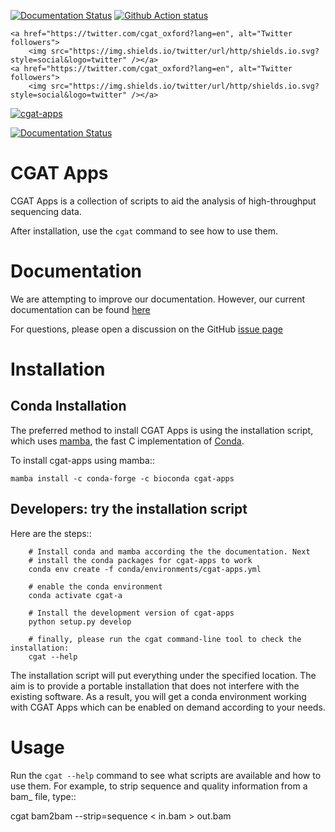 
<p align="left">
<a href='https://cgat-apps.readthedocs.io/en/latest/?badge=latest'>
  <img src='https://readthedocs.org/projects/cgat-apps/badge/?version=latest' alt='Documentation Status' /></a>
  <a href='https://github.com/cgat-developers/cgat-apps/actions/workflows/cgatapps_python.yml'>
    <img src='https://github.com/cgat-developers/cgat-apps/actions/workflows/cgatapps_python.yml/badge.svg' alt='Github Action status' /></a>

	<a href="https://twitter.com/cgat_oxford?lang=en", alt="Twitter followers">
		<img src="https://img.shields.io/twitter/url/http/shields.io.svg?style=social&logo=twitter" /></a>
	<a href="https://twitter.com/cgat_oxford?lang=en", alt="Twitter followers">
		<img src="https://img.shields.io/twitter/url/http/shields.io.svg?style=social&logo=twitter" /></a>
</p>

[![cgat-apps](https://github.com/cgat-developers/cgat-apps/actions/workflows/cgatapps_python.yml/badge.svg)](https://github.com/cgat-developers/cgat-apps/actions/workflows/cgatapps_python.yml)

[![Documentation Status](https://readthedocs.org/projects/cgat-apps/badge/?version=latest)](https://cgat-apps.readthedocs.io/en/latest/?badge=latest)

CGAT Apps
=========

CGAT Apps is a collection of scripts to aid the analysis of high-throughput sequencing data.

After installation, use the ``cgat`` command to see how to use them.

Documentation
=============

We are attempting to improve our documentation. However, our current documentation
can be found [here](https://cgat-apps.readthedocs.io/en/latest/)

For questions, please open a discussion on the GitHub
[issue page](https://github.com/cgat-developers/cgat-apps/issues)

Installation
============

Conda Installation
------------------
The preferred method to install CGAT Apps is using the installation script, which uses
[mamba](https://github.com/mamba-org/mamba), the fast C implementation of [Conda](https://conda.io).

To install cgat-apps using mamba::

    mamba install -c conda-forge -c bioconda cgat-apps

Developers: try the installation script
---------------------------------------

Here are the steps::

        # Install conda and mamba according the the documentation. Next
        # install the conda packages for cgat-apps to work
        conda env create -f conda/environments/cgat-apps.yml

        # enable the conda environment
        conda activate cgat-a

        # Install the development version of cgat-apps
        python setup.py develop

        # finally, please run the cgat command-line tool to check the installation:
        cgat --help

The installation script will put everything under the specified location. The aim is to provide a portable
installation that does not interfere with the existing software. As a result, you will get a conda environment
working with CGAT Apps which can be enabled on demand according to your needs.

Usage
=====

Run the ``cgat --help`` command to see what scripts are available and how to use them.
For example, to strip sequence and quality information from a bam_ file, type::

   cgat bam2bam --strip=sequence < in.bam > out.bam
